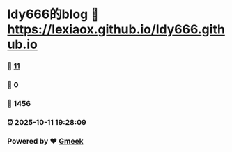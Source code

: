# ldy666的blog :link: https://lexiaox.github.io/ldy666.github.io 
### :page_facing_up: [11](https://lexiaox.github.io/ldy666.github.io/tag.html) 
### :speech_balloon: 0 
### :hibiscus: 1456 
### :alarm_clock: 2025-10-11 19:28:09 
### Powered by :heart: [Gmeek](https://github.com/Meekdai/Gmeek)
